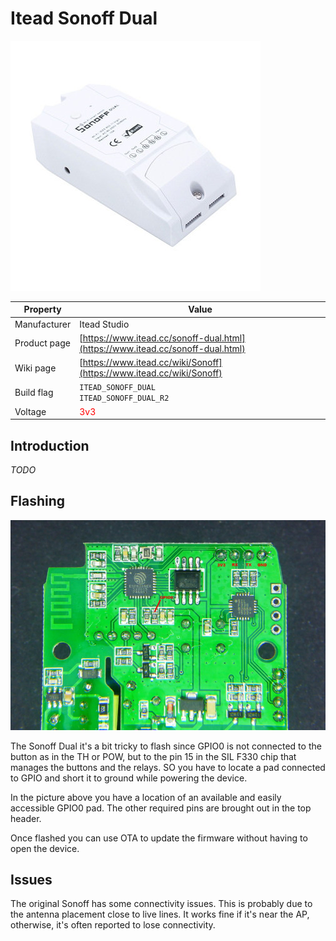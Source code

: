# Itead Sonoff Dual

![Sonoff Dual](images/devices/itead-sonoff-dual.jpg)

|Property|Value|
|---|---|
|Manufacturer|Itead Studio|
|Product page|[https://www.itead.cc/sonoff-dual.html](https://www.itead.cc/sonoff-dual.html)|
|Wiki page|[https://www.itead.cc/wiki/Sonoff](https://www.itead.cc/wiki/Sonoff)|
|Build flag|`ITEAD_SONOFF_DUAL`<br>`ITEAD_SONOFF_DUAL_R2`|
|Voltage|<span style="color:red">3v3</span>|

## Introduction

*TODO*

## Flashing

![Sonoff DUAL - Inside back view](images/flashing/sonoff-dual-flash.jpg)

The Sonoff Dual it's a bit tricky to flash since GPIO0 is not connected to the button as in the TH or POW, but to the pin 15 in the SIL F330 chip that manages the buttons and the relays. SO you have to locate a pad connected to GPIO and short it to ground while powering the device.

In the picture above you have a location of an available and easily accessible GPIO0 pad. The other required pins are brought out in the top header.

Once flashed you can use OTA to update the firmware without having to open the device.

## Issues

The original Sonoff has some connectivity issues. This is probably due to the antenna placement close to live lines. It works fine if it's near the AP, otherwise, it's often reported to lose connectivity.
